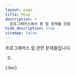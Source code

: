 ```yaml
---
layout: page
title: Heap
description: >
  프로그래머스에서 푼 힙 문제들 모음
hide_description: true
sitemap: false
---
```

프로그래머스 힙 관련 문제들입니다.

0. 
{:toc}
